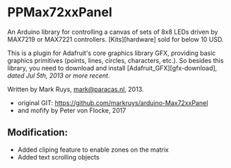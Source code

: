 PPMax72xxPanel
==============

An Arduino library for controlling a canvas of sets of 8x8 LEDs driven by MAX7219 or MAX7221 controllers. [Kits][hardware] sold for below 10 USD.

This is a plugin for Adafruit's core graphics library GFX, providing basic graphics primitives (points, lines, circles, characters, etc.). So besides this library, you need to download and install [Adafruit_GFX][gfx-download], *dated Jul 5th, 2013 or more recent*. 

Written by Mark Ruys, <mark@paracas.nl>, 2013.
- original GIT: https://github.com/markruys/arduino-Max72xxPanel
- and mofify by Peter von Flocke, 2017


Modification:
-------------
- Added cliping feature to enable zones on the matrix
- Added text scrolling objects
